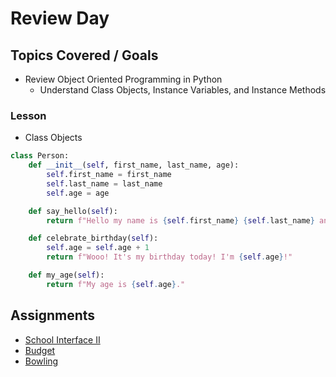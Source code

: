 # Review Day

## Topics Covered / Goals
- Review Object Oriented Programming in Python
    - Understand Class Objects, Instance Variables, and Instance Methods

### Lesson

- Class Objects

```python
class Person:
    def __init__(self, first_name, last_name, age):
        self.first_name = first_name
        self.last_name = last_name
        self.age = age

    def say_hello(self):
        return f"Hello my name is {self.first_name} {self.last_name} and I'm {self.age} years old."

    def celebrate_birthday(self):
        self.age = self.age + 1
        return f"Wooo! It's my birthday today! I'm {self.age}!"

    def my_age(self):
        return f"My age is {self.age}."
```


## Assignments
- [School Interface II](https://github.com/sierraplatoon/oop-school-interface-ii)
- [Budget](https://github.com/sierraplatoon/oop-budget)
- [Bowling](https://github.com/sierraplatoon/oop-bowling)


